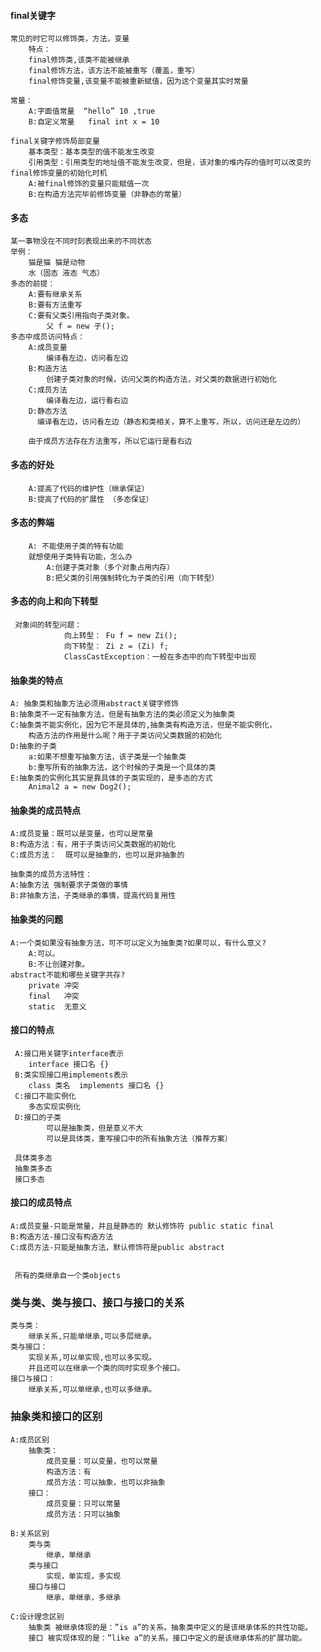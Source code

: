 #### final关键字
    常见的时它可以修饰类，方法，变量
        特点：
        final修饰类,该类不能被继承
        final修饰方法，该方法不能被重写（覆盖，重写）
        final修饰变量,该变量不能被重新赋值，因为这个变量其实时常量
        
    常量：
        A:字面值常量  “hello” 10 ,true
        B:自定义常量   final int x = 10
        
    final关键字修饰局部变量
    	基本类型：基本类型的值不能发生改变
    	引用类型：引用类型的地址值不能发生改变，但是，该对象的堆内存的值时可以改变的
    final修饰变量的初始化时机
    	A:被final修饰的变量只能赋值一次
    	B:在构造方法完毕前修饰变量（非静态的常量）

#### 多态
    某一事物没在不同时刻表现出来的不同状态
	举例：
	    猫是猫 猫是动物
	    水（固态 液态 气态）
	多态的前提：
	    A:要有继承关系
	    B:要有方法重写
	    C:要有父类引用指向子类对象。
	        父 f = new 子();
	多态中成员访问特点：
	    A:成员变量
	        编译看左边，访问看左边
	    B:构造方法
	        创建子类对象的时候，访问父类的构造方法，对父类的数据进行初始化
	    C:成员方法
	        编译看左边，运行看右边
	    D:静态方法
	      编译看左边，访问看左边（静态和类相关，算不上重写，所以，访问还是左边的）
	    
	    由于成员方法存在方法重写，所以它运行是看右边 
#### 多态的好处
        A:提高了代码的维护性（继承保证）
        B:提高了代码的扩展性 （多态保证）
#### 多态的弊端
        A: 不能使用子类的特有功能
        就想使用子类特有功能，怎么办
            A:创建子类对象（多个对象占用内存）
            B:把父类的引用强制转化为子类的引用（向下转型）
            
        
        
#### 多态的向上和向下转型
     对象间的转型问题：
                向上转型： Fu f = new Zi();
                向下转型： Zi z = (Zi) f;
                ClassCastException：一般在多态中的向下转型中出现       	    
	        
#### 抽象类的特点
    A: 抽象类和抽象方法必须用abstract关键字修饰
    B:抽象类不一定有抽象方法，但是有抽象方法的类必须定义为抽象类
    C:抽象类不能实例化，因为它不是具体的,抽象类有构造方法，但是不能实例化，
        构造方法的作用是什么呢？用于子类访问父类数据的初始化
    D:抽象的子类
        a:如果不想重写抽象方法，该子类是一个抽象类
        b:重写所有的抽象方法，这个时候的子类是一个具体的类
    E:抽象类的实例化其实是靠具体的子类实现的，是多态的方式
        Animal2 a = new Dog2();
        
#### 抽象类的成员特点
    A:成员变量：既可以是变量，也可以是常量
    B:构造方法：有，用于子类访问父类数据的初始化
    C:成员方法：  既可以是抽象的，也可以是非抽象的
    
    抽象类的成员方法特性：
    A:抽象方法 强制要求子类做的事情
    B:非抽象方法，子类继承的事情，提高代码复用性 
    
#### 抽象类的问题
    A:一个类如果没有抽象方法，可不可以定义为抽象类?如果可以，有什么意义?
        A:可以。
        B:不让创建对象。
    abstract不能和哪些关键字共存?
     	private	冲突
     	final	冲突	
     	static	无意义
     	    
    
#### 接口的特点 
     A:接口用关键字interface表示
        interface 接口名 {}   
     B:类实现接口用implements表示
        class 类名  implements 接口名 {}
     C:接口不能实例化
        多态实现实例化
     D:接口的子类
            可以是抽象类，但是意义不大
            可以是具体类，重写接口中的所有抽象方法（推荐方案）
        
     具体类多态
     抽象类多态
     接口多态
#### 接口的成员特点
    A:成员变量-只能是常量，并且是静态的 默认修饰符 public static final
    B:构造方法-接口没有构造方法
    C:成员方法-只能是抽象方法，默认修饰符是public abstract
     
     
     所有的类继承自一个类objects
 
### 类与类、类与接口、接口与接口的关系
    类与类：
        继承关系,只能单继承,可以多层继承。
    类与接口：
        实现关系,可以单实现,也可以多实现。
        并且还可以在继承一个类的同时实现多个接口。
    接口与接口：
        继承关系,可以单继承,也可以多继承。
### 抽象类和接口的区别
    A:成员区别
    	抽象类：
    		成员变量：可以变量，也可以常量
    		构造方法：有
    		成员方法：可以抽象，也可以非抽象
    	接口：
    		成员变量：只可以常量
    		成员方法：只可以抽象
    		
    B:关系区别
    	类与类
    		继承，单继承
    	类与接口
    		实现，单实现，多实现
    	接口与接口
    		继承，单继承，多继承
    		
    C:设计理念区别
    	抽象类 被继承体现的是：”is a”的关系。抽象类中定义的是该继承体系的共性功能。
    	接口 被实现体现的是：”like a”的关系。接口中定义的是该继承体系的扩展功能。
    ​			

​	

